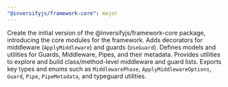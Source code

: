```yaml
---
"@inversifyjs/framework-core": major
---
```


Create the initial version of the @inversifyjs/framework-core package, introducing the core modules for the framework.
Adds decorators for middleware (`ApplyMiddleware`) and guards (`UseGuard`).
Defines models and utilities for Guards, Middleware, Pipes, and their metadata.
Provides utilities to explore and build class/method-level middleware and guard lists.
Exports key types and enums such as `MiddlewarePhase`, `ApplyMiddlewareOptions`, `Guard`, `Pipe`, `PipeMetadata`, and typeguard utilities.
